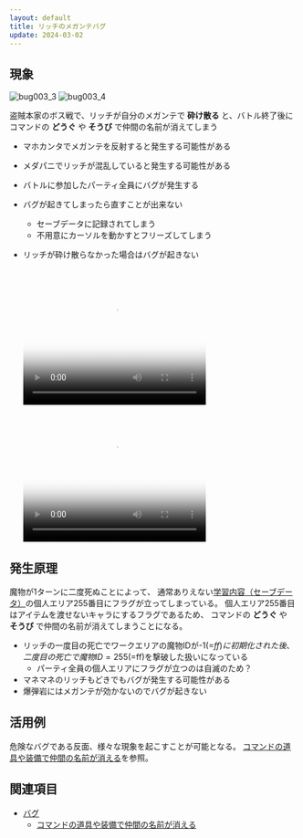 ```yaml
---
layout: default
title: リッチのメガンテバグ
update: 2024-03-02
---
```


## 現象

![bug003_3](https://gist.github.com/assets/22233327/88d5a3e3-3b06-4941-937a-79b084174ba3)
![bug003_4](https://gist.github.com/assets/22233327/775764bb-442c-42f4-b4f9-1add678e6eb9)

盗賊本家のボス戦で、リッチが自分のメガンテで __砕け散る__ と、バトル終了後にコマンドの __どうぐ__ や __そうび__ で仲間の名前が消えてしまう

* マホカンタでメガンテを反射すると発生する可能性がある
* メダパニでリッチが混乱していると発生する可能性がある
* バトルに参加したパーティ全員にバグが発生する
* バグが起きてしまったら直すことが出来ない
	* セーブデータに記録されてしまう
	* 不用意にカーソルを動かすとフリーズしてしまう
* リッチが砕け散らなかった場合はバグが起きない

	<video width="320" height="240" controls poster="https://gist.github.com/assets/22233327/3c194e99-a9dd-4247-8f1b-099ad976fd6c"><source src="https://gist.github.com/assets/22233327/7a16500d-1a91-4b20-be38-707a0e6f0417" type="video/mp4"></video>
	<video width="320" height="240" controls poster="https://gist.github.com/assets/22233327/0dfab24f-788c-419e-8b23-671b2a9dcb99"><source src="https://gist.github.com/assets/22233327/88425406-f807-48d4-af0e-5af283b4652b" type="video/mp4"></video>


## 発生原理

魔物が1ターンに二度死ぬことによって、
通常ありえない[学習内容（セーブデータ）](ai_save.md)の個人エリア255番目にフラグが立ってしまっている。
個人エリア255番目はアイテムを渡せないキャラにするフラグであるため、
コマンドの __どうぐ__ や __そうび__ で仲間の名前が消えてしまうことになる。

* リッチの一度目の死亡でワークエリアの魔物IDが-1(=$ff)に初期化された後、
二度目の死亡で魔物ID=255(=$ff)を撃破した扱いになっている
	* パーティ全員の個人エリアにフラグが立つのは自滅のため？
* マネマネのリッチもどきでもバグが発生する可能性がある
* 爆弾岩にはメガンテが効かないのでバグが起きない


## 活用例

危険なバグである反面、様々な現象を起こすことが可能となる。
[コマンドの道具や装備で仲間の名前が消える](bug100.md)を参照。

## 関連項目

* [バグ](bug.md)
	* [コマンドの道具や装備で仲間の名前が消える](bug100.md)
